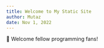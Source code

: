 ```yaml
---
title: Welcome to My Static Site
author: Mutaz
date: Nov 1, 2022
---
```


👋 Welcome fellow programming fans! 